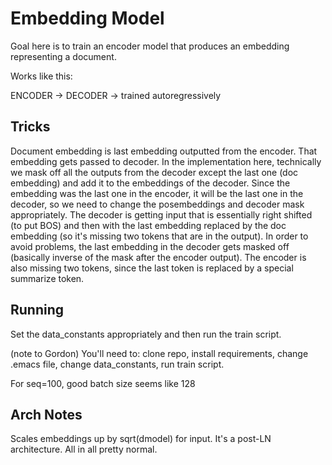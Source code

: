 # Embedding Model

Goal here is to train an encoder model that produces an embedding representing a document.

Works like this:

ENCODER -> DECODER -> trained autoregressively

## Tricks

Document embedding is last embedding outputted from the encoder. That embedding gets passed to decoder. In the implementation here, technically we mask off all the outputs from the decoder except the last one (doc embedding) and add it to the embeddings of the decoder. Since the embedding was the last one in the encoder, it will be the last one in the decoder, so we need to change the posembeddings and decoder mask appropriately. The decoder is getting input that is essentially right shifted (to put BOS) and then with the last embedding replaced by the doc embedding (so it's missing two tokens that are in the output). In order to avoid problems, the last embedding in the decoder gets masked off (basically inverse of the mask after the encoder output). The encoder is also missing two tokens, since the last token is replaced by a special summarize token.

## Running

Set the data_constants appropriately and then run the train script.

(note to Gordon) You'll need to: clone repo, install requirements, change .emacs file, change data_constants, run train script.

For seq=100, good batch size seems like 128

## Arch Notes

Scales embeddings up by sqrt(dmodel) for input. It's a post-LN architecture. All in all pretty normal.

